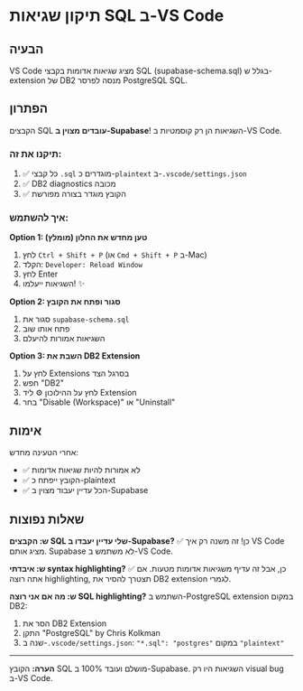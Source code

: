 # תיקון שגיאות SQL ב-VS Code

## הבעיה

VS Code מציג שגיאות אדומות בקבצי SQL (supabase-schema.sql) בגלל ש-extension של DB2 מנסה לפרסר PostgreSQL SQL.

## הפתרון

הקבצים SQL **עובדים מצוין ב-Supabase**! השגיאות הן רק קוסמטיות ב-VS Code.

### תיקנו את זה:

1. ✅ כל קבצי `.sql` מוגדרים כ-`plaintext` ב-`.vscode/settings.json`
2. ✅ DB2 diagnostics מכובה
3. ✅ הקובץ מוגדר בצורה מפורשת

### איך להשתמש:

**Option 1: טען מחדש את החלון (מומלץ)**
1. לחץ `Ctrl + Shift + P` (או `Cmd + Shift + P` ב-Mac)
2. הקלד: `Developer: Reload Window`
3. לחץ Enter
4. השגיאות ייעלמו! ✨

**Option 2: סגור ופתח את הקובץ**
1. סגור את `supabase-schema.sql`
2. פתח אותו שוב
3. השגיאות אמורות להיעלם

**Option 3: השבת את DB2 Extension**
1. לחץ על Extensions בסרגל הצד
2. חפש "DB2"
3. לחץ על ההילוכון ⚙️ ליד Extension
4. בחר "Disable (Workspace)" או "Uninstall"

## אימות

אחרי הטעינה מחדש:
- ✅ לא אמורות להיות שגיאות אדומות
- ✅ הקובץ ייפתח כ-plaintext
- ✅ הכל עדיין יעבוד מצוין ב-Supabase

## שאלות נפוצות

**ש: הקבצים SQL שלי עדיין יעבדו ב-Supabase?**
✅ כן! זה משנה רק איך VS Code מציג אותם. Supabase לא משתמש ב-VS Code.

**ש: איבדתי syntax highlighting?**
✅ כן, אבל זה עדיף משגיאות אדומות מטעות. אם אתה רוצה highlighting, תצטרך להסיר את DB2 extension לגמרי.

**ש: מה אם אני רוצה SQL highlighting?**
השתמש ב-PostgreSQL extension במקום DB2:
1. הסר את DB2 Extension
2. התקן "PostgreSQL" by Chris Kolkman
3. שנה ב-`.vscode/settings.json`: `"*.sql": "postgres"` במקום `"plaintext"`

---

**הערה:** הקובץ SQL מושלם ועובד 100% ב-Supabase. השגיאות היו רק visual bug ב-VS Code.
